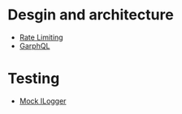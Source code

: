 # Desgin and architecture

- [Rate Limiting](https://medium.com/geekculture/net-core-7-rate-limiting-2e80bb777439)
- [GarphQL](https://medium.com/swlh/the-no-bullsh-t-guide-to-graphql-in-net-core-9df290be7f27)

# Testing
- [Mock ILogger](https://adamstorr.azurewebsites.net/blog/mocking-ilogger-with-moq)
